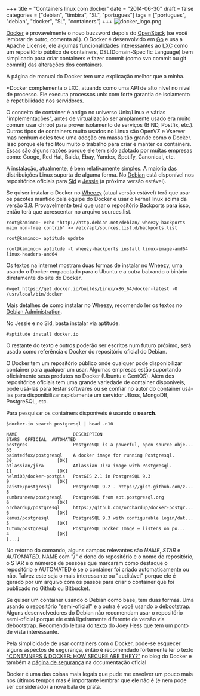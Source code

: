 +++
title = "Containers linux com docker"
date = "2014-06-30"
draft = false
categories = ["debian", "timbira", "SL", "portugues"]
tags = ["portugues", "debian", "docker", "SL", "containers"]
+++
![docker_logo.png](/images/docker_logo.png)

[Docker][1] é provavelmente o novo buzzword depois do [OpenStack][2] (se você
lembrar de outro, comenta aí.). O Docker é desenvolvido em [Go][3] e
usa a Apache License, ele algumas funcionalidades interessantes ao
[LXC][4] como um repositório público de containers,
DSL(Domain-Specific Language) bem simplicado para criar containers e
fazer commit (como svn commit ou git commit) das alterações dos containers.

A página de manual do Docker tem uma explicação melhor que a minha.

*Docker complementa o LXC, atuando como uma API de alto nível no nível de processo.
Ele executa processos unix com forte garantia de isolamento e repetibilidade
nos servidores.

O conceito de container é antigo no universo Unix/Linux e várias
"implementações", antes de virtualização ser amplamente usado era muito comum
usar chroot para prover isolamento de serviços (BIND, Postfix, etc.).
Outros tipos de containers muito usados no Linux são OpenVZ e Vserver mas
nenhum deles teve uma adoção em massa tão grande como o Docker. Isso porque
ele facilitou muito o trabalho para criar e manter os containers. Essas
são alguns razões porque ele tem sido adotado por muitas empresas como:
Googe, Red Hat, Baidu, Ebay, Yandex, Spotify, Canonical, etc.

A instalação, atualmente, é bem relativamente simples. A maioria das
distribuições Linux suporta de alguma forma. No [Debian][5] está disponível
nos repositórios oficiais para [Sid][6] e [Jessie][7] (a próxima versão
estável).

Se quiser instalar o Docker no [Wheezy][8] (atual versão estável)
terá que usar os pacotes mantido pela equipe do Docker e usar o kernel
linux acima da versão 3.8. Provavelmente terá que usar o repositório
Backports para isso, então terá que acrescentar no arquivo sources.list.

```
root@kamino:~ echo "http://http.debian.net/debian/ wheezy-backports main non-free contrib" >> /etc/apt/sources.list.d/backports.list

root@kamino:~ aptitude update

root@kamino:~ aptitude -t wheezy-backports install linux-image-amd64 linux-headers-amd64
```

Os textos na internet mostram duas formas de instalar no Wheezy, uma usando
o Docker empacotado para o Ubuntu e a outra baixando o binário diretamente
do site do Docker.

```
#wget https://get.docker.io/builds/Linux/x86_64/docker-latest -O /usr/local/bin/docker
```

Mais detalhes de como instalar no Wheezy, recomendo ler os textos no [Debian
Administration][9].

No Jessie e no Sid, basta instalar via aptitude.

```
#aptitude install docker.io
```

O restante do texto e outros poderão ser escritos num futuro próximo, será
usado como referência o Docker do repositório oficial do Debian.

O Docker tem um repositório público onde qualquer pode disponibilizar
container para qualquer um usar. Algumas empresas estão suportando
oficialmente seus produtos no Docker (Ubuntu e CentOS). Além dos
repositórios oficiais tem uma grande variedade de container disponíveis,
pode usá-las para testar softwares ou se confiar no autor do container
usá-las para disponibilizar rapidamente um servidor JBoss, MongoDB,
PostgreSQL, etc.

Para pesquisar os containers disponíveis é usando o **search**.

```
$docker.io search postgresql | head -n10

NAME                     DESCRIPTION                                     STARS  OFFICIAL  AUTOMATED
postgres                 PostgreSQL is a powerful, open source obje...   65                   
paintedfox/postgresql    A docker image for running Postgresql.          30                 [OK]
atlassian/jira           Atlassian Jira image with Postgresql.           11                 [OK]
helmi03/docker-postgis   PostGIS 2.1 in PostgreSQL 9.3                   9                  [OK]
zaiste/postgresql        PostgreSQL 9.2 - https://gist.github.com/z...   8                    
zumbrunnen/postgresql    PostgreSQL from apt.postgresql.org              6                  [OK]
orchardup/postgresql     https://github.com/orchardup/docker-postgr...   6                  [OK]
kamui/postgresql         PostgreSQL 9.3 with configurable login/dat...   5                  [OK]
tutum/postgresql         PostgreSQL Docker Image – listens on po...      4                  [OK]
[...]
```

No retorno do comando, alguns campos relevantes são *NAME*, *STAR* e
*AUTOMATED*. NAME com "/" é dono do repositório e o nome do repositório,
o STAR é o números de pessoas que marcaram como destaque o repositório
e AUTOMATED é se o container foi criado automaticamente ou não. Talvez este
seja o mais interessante ou "auditável" porque ele é gerado por um arquivo
com os passos para criar o container que foi publicado no Github ou Bitbucket.

Se quiser um container usando o Debian como base, tem duas formas. Uma usando
o repositório "semi-oficial" e a outra é você usando o [debootstrap][11]. Alguns
desenvolvedores do Debian não recomendam usar o repositório semi-oficial
porque ele está ligeiramente diferente da versão via debootstrap.
Recomendo leitura do [texto][10] do Joey Hess que tem um ponto de vista interessante.

Pela simplicidade de usar containers com o Docker, pode-se esquecer alguns aspectos de
segurança, então é recomendado fortemente ler o texto ["CONTAINERS & DOCKER: HOW
SECURE ARE THEY?"][12] no blog do Docker e também a [página de segurança][13] na
documentação oficial

Docker é uma das coisas mais legais que pude me envolver um pouco mais nos
últimos tempos mas é importante lembrar que ele não é (e nem pode ser
considerado) a nova bala de prata.

[1]: http://www.docker.com
[2]: https://www.openstack.org
[3]: http://golang.org/
[4]: https://linuxcontainers.org/
[5]: http://www.debian.org
[6]: http://www.debian.org/releases/sid/
[7]: http://www.debian.org/releases/jessie/
[8]: http://www.debian.org/releases/wheezy/
[9]: http://debian-administration.org/article/696/A_brief_introduction_to_using_docker
[10]: http://joeyh.name/blog/entry/docker_run_debian/
[11]: https://wiki.debian.org/pt_BR/Debootstrap
[12]: http://blog.docker.com/2013/08/containers-docker-how-secure-are-they/
[13]: https://docs.docker.com/articles/security/
